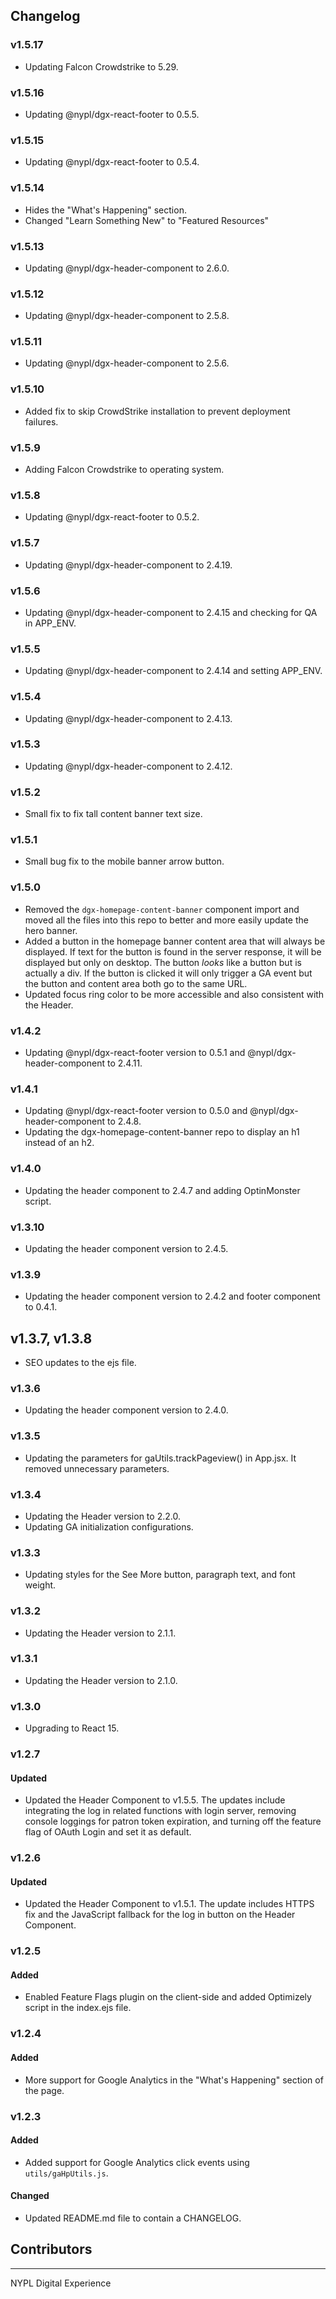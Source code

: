 ## Changelog

### v1.5.17
- Updating Falcon Crowdstrike to 5.29.

### v1.5.16
- Updating @nypl/dgx-react-footer to 0.5.5.

### v1.5.15
- Updating @nypl/dgx-react-footer to 0.5.4.

### v1.5.14
- Hides the "What's Happening" section.
- Changed "Learn Something New" to "Featured Resources"

### v1.5.13
- Updating @nypl/dgx-header-component to 2.6.0.

### v1.5.12
- Updating @nypl/dgx-header-component to 2.5.8.

### v1.5.11
- Updating @nypl/dgx-header-component to 2.5.6.

### v1.5.10
- Added fix to skip CrowdStrike installation to prevent deployment failures.

### v1.5.9
- Adding Falcon Crowdstrike to operating system.

### v1.5.8
- Updating @nypl/dgx-react-footer to 0.5.2.

### v1.5.7
- Updating @nypl/dgx-header-component to 2.4.19.

### v1.5.6
- Updating @nypl/dgx-header-component to 2.4.15 and checking for QA in APP_ENV.

### v1.5.5
- Updating @nypl/dgx-header-component to 2.4.14 and setting APP_ENV.

### v1.5.4
- Updating @nypl/dgx-header-component to 2.4.13.

### v1.5.3
- Updating @nypl/dgx-header-component to 2.4.12.

### v1.5.2
- Small fix to fix tall content banner text size.

### v1.5.1
- Small bug fix to the mobile banner arrow button.

### v1.5.0
- Removed the `dgx-homepage-content-banner` component import and moved all the files into this repo to better and more easily update the hero banner.
- Added a button in the homepage banner content area that will always be displayed. If text for the button is found in the server response, it will be displayed but only on desktop. The button _looks_ like a button but is actually a div. If the button is clicked it will only trigger a GA event but the button and content area both go to the same URL.
- Updated focus ring color to be more accessible and also consistent with the Header.

### v1.4.2
- Updating @nypl/dgx-react-footer version to 0.5.1 and @nypl/dgx-header-component to 2.4.11.

### v1.4.1
- Updating @nypl/dgx-react-footer version to 0.5.0 and @nypl/dgx-header-component to 2.4.8.
- Updating the dgx-homepage-content-banner repo to display an h1 instead of an h2.

### v1.4.0
- Updating the header component to 2.4.7 and adding OptinMonster script.

### v1.3.10
- Updating the header component version to 2.4.5.

### v1.3.9
- Updating the header component version to 2.4.2 and footer component to 0.4.1.

## v1.3.7, v1.3.8
- SEO updates to the ejs file.

### v1.3.6
- Updating the header component version to 2.4.0.

### v1.3.5
- Updating the parameters for gaUtils.trackPageview() in App.jsx. It removed unnecessary parameters.

### v1.3.4
- Updating the Header version to 2.2.0.
- Updating GA initialization configurations.

### v1.3.3
- Updating styles for the See More button, paragraph text, and font weight.

### v1.3.2
- Updating the Header version to 2.1.1.

### v1.3.1
- Updating the Header version to 2.1.0.

### v1.3.0
- Upgrading to React 15.

### v1.2.7
#### Updated
- Updated the Header Component to v1.5.5. The updates include integrating the log in related functions with login server, removing console loggings for patron token expiration, and turning off the feature flag of OAuth Login and set it as default.

### v1.2.6
#### Updated
- Updated the Header Component to v1.5.1. The update includes HTTPS fix and the JavaScript fallback for the log in button on the Header Component.

### v1.2.5
#### Added
- Enabled Feature Flags plugin on the client-side and added Optimizely script in the index.ejs file.

### v1.2.4
#### Added
- More support for Google Analytics in the "What's Happening" section of the page.

### v1.2.3
#### Added
- Added support for Google Analytics click events using `utils/gaHpUtils.js`.

#### Changed
- Updated README.md file to contain a CHANGELOG.

## Contributors
----
NYPL Digital Experience
